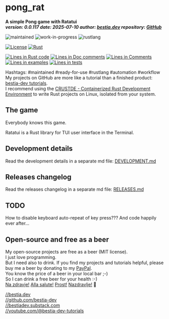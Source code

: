 <!-- markdownlint-disable MD041 -->
[//]: # (auto_md_to_doc_comments segment start A)

# pong_rat

[//]: # (auto_cargo_toml_to_md start)

**A simple Pong game with Ratatui**  
***version: 0.0.117 date: 2025-07-10 author: [bestia.dev](https://bestia.dev) repository: [GitHub](https://github.com/bestia-dev/pong_rat)***

 ![maintained](https://img.shields.io/badge/maintained-green)
 ![work-in-progress](https://img.shields.io/badge/work_in_progress-yellow)
 ![rustlang](https://img.shields.io/badge/rustlang-orange)

[//]: # (auto_cargo_toml_to_md end)

  [![License](https://img.shields.io/badge/license-MIT-blue.svg)](https://github.com/bestia-dev/pong_rat/blob/main/LICENSE)
  [![Rust](https://github.com/bestia-dev/pong_rat/workflows/rust_fmt_auto_build_test/badge.svg)](https://github.com/bestia-dev/pong_rat/)

[//]: # (auto_lines_of_code start)
[![Lines in Rust code](https://img.shields.io/badge/Lines_in_Rust-364-green.svg)](https://github.com/bestia-dev/pong_rat/)
[![Lines in Doc comments](https://img.shields.io/badge/Lines_in_Doc_comments-6-blue.svg)](https://github.com/bestia-dev/pong_rat/)
[![Lines in Comments](https://img.shields.io/badge/Lines_in_comments-24-purple.svg)](https://github.com/bestia-dev/pong_rat/)
[![Lines in examples](https://img.shields.io/badge/Lines_in_examples-0-yellow.svg)](https://github.com/bestia-dev/pong_rat/)
[![Lines in tests](https://img.shields.io/badge/Lines_in_tests-0-orange.svg)](https://github.com/bestia-dev/pong_rat/)

[//]: # (auto_lines_of_code end)

Hashtags: #maintained #ready-for-use #rustlang #automation #workflow  
My projects on GitHub are more like a tutorial than a finished product: [bestia-dev tutorials](https://github.com/bestia-dev/tutorials_rust_wasm).  
I recommend using the [CRUSTDE - Containerized Rust Development Environment](https://github.com/CRUSTDE-ContainerizedRustDevEnv/crustde_cnt_img_pod) to write Rust projects on Linux, isolated from your system.  

## The game

Everybody knows this game.

Ratatui is a Rust library for TUI user interface in the Terminal.

## Development details

Read the development details in a separate md file:
[DEVELOPMENT.md](DEVELOPMENT.md)

## Releases changelog

Read the releases changelog in a separate md file:
[RELEASES.md](RELEASES.md)

## TODO

How to disable keyboard auto-repeat of key press???
And code happily ever after...

## Open-source and free as a beer

My open-source projects are free as a beer (MIT license).  
I just love programming.  
But I need also to drink. If you find my projects and tutorials helpful, please buy me a beer by donating to my [PayPal](https://paypal.me/LucianoBestia).  
You know the price of a beer in your local bar ;-)  
So I can drink a free beer for your health :-)  
[Na zdravje!](https://translate.google.com/?hl=en&sl=sl&tl=en&text=Na%20zdravje&op=translate) [Alla salute!](https://dictionary.cambridge.org/dictionary/italian-english/alla-salute) [Prost!](https://dictionary.cambridge.org/dictionary/german-english/prost) [Nazdravlje!](https://matadornetwork.com/nights/how-to-say-cheers-in-50-languages/) 🍻

[//bestia.dev](https://bestia.dev)  
[//github.com/bestia-dev](https://github.com/bestia-dev)  
[//bestiadev.substack.com](https://bestiadev.substack.com)  
[//youtube.com/@bestia-dev-tutorials](https://youtube.com/@bestia-dev-tutorials)  

[//]: # (auto_md_to_doc_comments segment end A)

